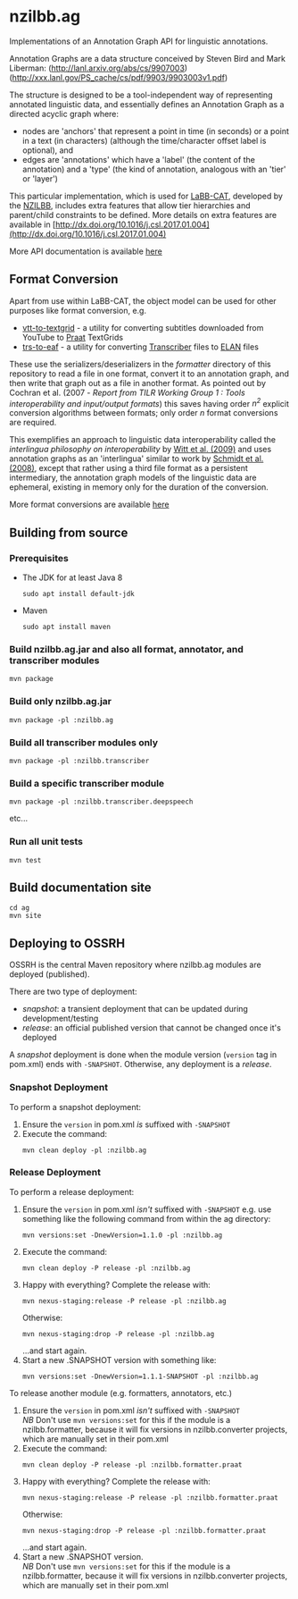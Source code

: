 # nzilbb.ag

Implementations of an Annotation Graph API for linguistic annotations.

Annotation Graphs are a data structure conceived by Steven Bird and Mark Liberman:
(http://lanl.arxiv.org/abs/cs/9907003)
(http://xxx.lanl.gov/PS_cache/cs/pdf/9903/9903003v1.pdf)

The structure is designed to be a tool-independent way of representing annotated linguistic data,
and essentially defines an Annotation Graph as a directed acyclic graph where:
 * nodes are 'anchors' that represent a point in time (in seconds) or a point in a text
 (in characters) (although the time/character offset label is optional), and 
 * edges are 'annotations' which have a 'label' (the content of the annotation) and a
 'type' (the kind of annotation, analogous with an 'tier' or 'layer') 

This particular implementation, which is used for
[LaBB-CAT](https://labbcat.canterbury.ac.nz), 
developed by the
[NZILBB](http://www.nzilbb.canterbury.ac.nz), 
includes extra features that allow tier hierarchies and parent/child constraints to be defined.
More details on extra features are available in
[http://dx.doi.org/10.1016/j.csl.2017.01.004](http://dx.doi.org/10.1016/j.csl.2017.01.004)

More API documentation is available [here](https://nzilbb.github.io/ag/)

## Format Conversion

Apart from use within LaBB-CAT, the object model can be used for other purposes like
format conversion, e.g. 
 * [vtt-to-textgrid](https://github.com/nzilbb/ag/blob/master/bin/vtt-to-textgrid.jar?raw=true) -
 a utility for converting subtitles downloaded from YouTube to
 [Praat](http://praat.org) TextGrids 
 * [trs-to-eaf](https://github.com/nzilbb/ag/blob/master/bin/trs-to-textgrid.jar?raw=true) -
 a utility for converting
 [Transcriber](http://trans.sourceforge.net/en/presentation.php) files to
 [ELAN](https://tla.mpi.nl/tools/tla-tools/elan/) files 

These use the serializers/deserializers in the *formatter* directory of this repository
to read a file in one format, convert it to an annotation graph, and then write that graph
out as a file in another format. As pointed out by
Cochran et al. (2007 - *Report from TILR Working Group 1 : Tools interoperability and input/output formats*)
this saves having order *n<sup>2</sup>* explicit conversion algorithms between formats;
only order *n* format conversions are required.

This exemplifies an approach to linguistic data interoperability called the *interlingua
philosophy on interoperability* by
[Witt et al. (2009)](https://www.w3.org/People/fsasaki/docs/lre-intro.pdf)
and uses annotation graphs as an 'interlingua' similar to work by 
[Schmidt et al. (2008)](https://ids-pub.bsz-bw.de/frontdoor/deliver/index/docId/2308/file/Schmidt%20etc_An_exchange_format_for_multimodal_annotations_2008.pdf),
except that rather using a third file format as a persistent intermediary, the annotation
graph models of the linguistic data are ephemeral, existing in memory only for the duration of the
conversion.

More format conversions are available
[here](https://github.com/nzilbb/ag/blob/master/bin/README.md#standalone-format-converters)

## Building from source

### Prerequisites

* The JDK for at least Java 8
  ```
  sudo apt install default-jdk
  ```
* Maven
  ```
  sudo apt install maven
  ```

### Build nzilbb.ag.jar and also all format, annotator, and transcriber modules 

```
mvn package
```

### Build only nzilbb.ag.jar

```
mvn package -pl :nzilbb.ag
```

### Build all transcriber modules only

```
mvn package -pl :nzilbb.transcriber
```

### Build a specific transcriber module

```
mvn package -pl :nzilbb.transcriber.deepspeech
```

etc...

### Run all unit tests

```
mvn test
```

## Build documentation site

```
cd ag
mvn site
```

## Deploying to OSSRH

OSSRH is the central Maven repository where nzilbb.ag modules are deployed (published).

There are two type of deployment:

- *snapshot*: a transient deployment that can be updated during development/testing
- *release*: an official published version that cannot be changed once it's deployed

A *snapshot* deployment is done when the module version (`version` tag in pom.xml) ends with
`-SNAPSHOT`. Otherwise, any deployment is a *release*.

### Snapshot Deployment

To perform a snapshot deployment:

1. Ensure the `version` in pom.xml *is* suffixed with `-SNAPSHOT`
2. Execute the command:  
   ```
   mvn clean deploy -pl :nzilbb.ag
   ```

### Release Deployment

To perform a release deployment:

1. Ensure the `version` in pom.xml *isn't* suffixed with `-SNAPSHOT` e.g. use something
   like the following command from within the ag directory:  
   ```
   mvn versions:set -DnewVersion=1.1.0 -pl :nzilbb.ag
   ```
2. Execute the command:  
   ```
   mvn clean deploy -P release -pl :nzilbb.ag
   ```
3. Happy with everything? Complete the release with:
   ```
   mvn nexus-staging:release -P release -pl :nzilbb.ag
   ```
   Otherwise:
   ```
   mvn nexus-staging:drop -P release -pl :nzilbb.ag
   ```
   ...and start again.
4. Start a new .SNAPSHOT version with something like:
   ```
   mvn versions:set -DnewVersion=1.1.1-SNAPSHOT -pl :nzilbb.ag
   ```

To release another module (e.g. formatters, annotators, etc.)

1. Ensure the `version` in pom.xml *isn't* suffixed with `-SNAPSHOT`  
   *NB* Don't use `mvn versions:set` for this if the module is a nzilbb.formatter, because it
   will fix versions in nzilbb.converter projects, which are manually set in their pom.xml
2. Execute the command:  
   ```
   mvn clean deploy -P release -pl :nzilbb.formatter.praat
   ```
3. Happy with everything? Complete the release with:
   ```
   mvn nexus-staging:release -P release -pl :nzilbb.formatter.praat
   ```
   Otherwise:
   ```
   mvn nexus-staging:drop -P release -pl :nzilbb.formatter.praat
   ```
   ...and start again.
4. Start a new .SNAPSHOT version.  
   *NB* Don't use `mvn versions:set` for this if the module is a nzilbb.formatter, because it
   will fix versions in nzilbb.converter projects, which are manually set in their pom.xml
